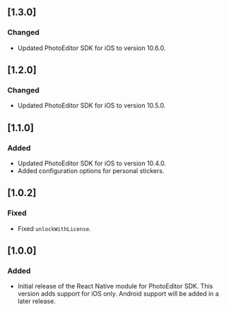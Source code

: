 ## [1.3.0]

### Changed

* Updated PhotoEditor SDK for iOS to version 10.6.0.

## [1.2.0]

### Changed

* Updated PhotoEditor SDK for iOS to version 10.5.0.

## [1.1.0]

### Added

* Updated PhotoEditor SDK for iOS to version 10.4.0.
* Added configuration options for personal stickers.

## [1.0.2]

### Fixed

* Fixed `unlockWithLicense`.

## [1.0.0]

### Added

* Initial release of the React Native module for PhotoEditor SDK. This version adds support for iOS only. Android support will be added in a later release.
